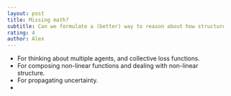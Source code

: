 ```yaml
---
layout: post
title: Missing math?
subtitle: Can we formulate a (better) way to reason about how structure and function are linked?
rating: 4
author: Alex
---
```


* For thinking about multiple agents, and collective loss functions.
* For composing non-linear functions and dealing with non-linear structure.
* For propagating uncertainty.
* 